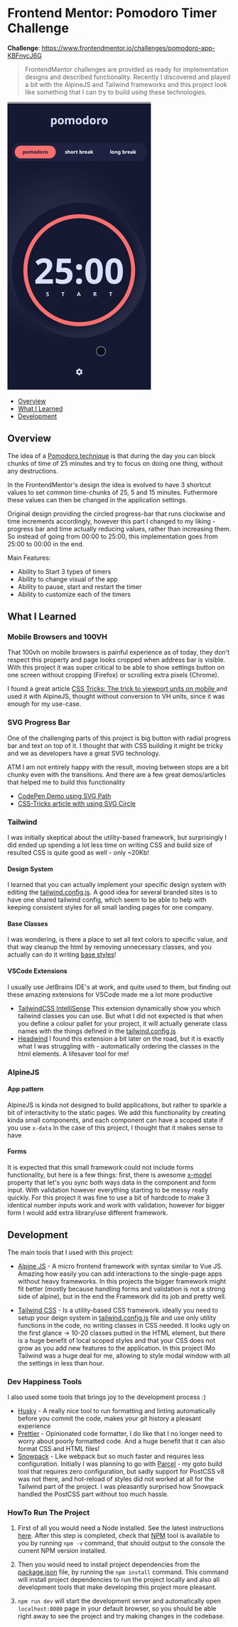 # Frontend Mentor: Pomodoro Timer Challenge

**Challenge**: https://www.frontendmentor.io/challenges/pomodoro-app-KBFnycJ6G

> FrontendMentor challenges are provided as ready for implementation
> designs and described functionality. Recently I discovered and played a bit with the
> AlpineJS and Tailwind frameworks and this project look like something that I can try
> to build using these technologies.

![Pomodoro App Preview](./pomodoro-app.gif)

- [Overview](#overview)
- [What I Learned](#what-i-learned)
- [Development](#development)

## Overview

The idea of a [Pomodoro technique](https://en.wikipedia.org/wiki/Pomodoro_Technique) is
that during the day you can block chunks of time of 25 minutes and try to focus on doing
one thing, without any destructions.

In the FrontendMentor's design the idea is evolved to have 3 shortcut values to
set common time-chunks of 25, 5 and 15 minutes. Futhermore these values can then
be changed in the application settings.

Original design providing the circled progress-bar that runs clockwise and time
increments accordingly, however this part I changed to my liking - progress bar
and time actually reducing values, rather than increasing them. So instead of going
from 00:00 to 25:00, this implementation goes from 25:00 to 00:00 in the end.

Main Features:

- Ability to Start 3 types of timers
- Ability to change visual of the app
- Ability to pause, start and restart the timer
- Ability to customize each of the timers

## What I Learned

### Mobile Browsers and 100VH

That 100vh on mobile browsers is painful experience as of today,
they don't respect this property and page looks cropped when address
bar is visible. With this project it was super critical to be able to show settings
button on one screen without cropping (Firefox) or scrolling extra pixels (Chrome).

I found a great article [CSS Tricks: The trick to viewport units on mobile ](https://css-tricks.com/the-trick-to-viewport-units-on-mobile/)
and used it with AlpineJS, thought without conversion to VH units, since it was enough for
my use-case.

### SVG Progress Bar

One of the challenging parts of this project is big button with
radial progress bar and text on top of it. I thought that with CSS building
it might be tricky and we as developers have a great SVG technology.

ATM I am not entirely happy with the result, moving between stops
are a bit chunky even with the transitions. And there are a few great
demos/articles that helped me to build this functionality

- [CodePen Demo using SVG Path](https://codepen.io/web-tiki/pen/qEGvMN)
- [CSS-Tricks article with using SVG Circle](https://css-tricks.com/building-progress-ring-quickly)

### Tailwind

I was initially skeptical about the utility-based framework, but
surprisingly I did ended up spending a lot less time on writing CSS
and build size of resulted CSS is quite good as well - only ~20Kb!

#### Design System

I learned that you can actually implement your specific
design system with editing the [tailwind.config.js](./tailwind.config.js).
A good idea for several branded sites is to have one shared tailwind config,
which seem to be able to help with keeping consistent styles for all small
landing pages for one company.

#### Base Classes

I was wondering, is there a place to set all text colors to specific value, and
that way cleanup the html by removing unnecessary classes, and you actually can do it
writing [base styles](https://tailwindcss.com/docs/adding-base-styles#using-css)!

#### VSCode Extensions

I usually use JetBrains IDE's at work, and quite used to them, but finding out these
amazing extensions for VSCode made me a lot more productive

- [TailwindCSS IntelliSense](https://marketplace.visualstudio.com/items?itemName=bradlc.vscode-tailwindcss)
  This extension dynamically show you which tailwind classes you can use. But what I did not expected is that
  when you define a colour pallet for your project, it will actually generate class names with the things
  defined in the [tailwind.config.js](./tailwind.config.js)
- [Headwind](https://marketplace.visualstudio.com/items?itemName=heybourn.headwind)
  I found this extension a bit later on the road, but it is exactly what I was struggling with -
  automatically ordering the classes in the html elements. A lifesaver tool for me!

### AlpineJS

#### App pattern

AlpineJS is kinda not designed to build applications, but rather to sparkle a bit of
interactivity to the static pages. We add this functionality by creating kinda small components,
and each component can have a scoped state if you use `x-data` In the case of this project, I thought that it makes sense
to have

#### Forms

It is expected that this small framework could not include forms functionality, but here is a few things:
first, there is awesome [x-model](https://github.com/alpinejs/alpine/#x-model) property that let's you sync
both ways data in the component and form input. With validation however everything starting to be messy really quickly.
For this project it was fine to use a bit of hardcode to make 3 identical number inputs work and work with validation,
however for bigger form I would add extra library/use different framework.

## Development

The main tools that I used with this project:

- [Alpine JS](https://github.com/alpinejs/alpine) - A micro frontend framework with syntax similar to
  Vue JS. Amazing how easily you can add interactions to the single-page apps without heavy frameworks.
  In this projects the bigger framework might fit better (mostly because handling forms and validation is not
  a strong side of alpine), but in the end the Framework did its job and pretty well.

- [Tailwind CSS](https://tailwindcss.com) - Is a utility-based CSS framework. ideally you need to setup your
  deign system in [tailwind.config.js](./tailwind.config.js) file and use only utility functions in the code,
  no writing classes in CSS needed. It looks ugly on the first glance -> 10-20 classes putted in the HTML
  element, but there is a huge benefit of local scoped styles and that your CSS does not grow as you add new
  features to the application. In this project IMo Tailwind was a huge deal for me, allowing to style modal window
  with all the settings in less than hour.

### Dev Happiness Tools

I also used some tools that brings joy to the development process :)

- [Husky](https://github.com/typicode/husky) - A really nice tool to run formatting and linting automatically
  before you commit the code, makes your git history a pleasant experience
- [Prettier](https://prettier.io) - Opinionated code formatter, I do like that I no longer need
  to worry about poorly formatted code. And a huge benefit that it can also format CSS and HTML files!
- [Snowpack](https://www.snowpack.dev) - Like webpack but so much faster and requires less configuration.
  Initially I was planning to go with [Parcel](https://parceljs.org/) - my goto build tool that requires
  zero configuration, but sadly support for PostCSS v8 was not there, and hot-reload of styles did not worked
  at all for the Tailwind part of the project. I was pleasantly surprised how Snowpack handled the PostCSS
  part without too much hassle.

### HowTo Run The Project

1. First of all you would need a Node installed. See the latest instructions [here](https://nodejs.org/en/download/). After this step is completed, check that [NPM](https://www.npmjs.com/get-npm) tool is available to you by running `npm -v` command, that should output to the console the current NPM version installed.

1. Then you would need to install project dependencies from the [package.json](./package.json) file, by running the `npm install` command. This command will install project dependencies to run the project locally and also all development tools that make developing this project more pleasant.

1. `npm run dev` will start the development server and automatically open `localhost:8080` page in your default browser, so you should be able right away to see the project and try making changes in the codebase.
